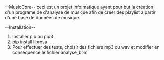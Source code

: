 --MusicCore--
ceci est un projet informatique ayant pour but la création d'un programe de d'analyse de musique afin de créer des playlist à partir d'une base de données de musique.

--Installation--
1) installer pip ou pip3
2) pip install librosa
3) Pour effectuer des tests, choisir des fichiers mp3 ou wav et modifier en conséquence le fichier analyse_bpm
